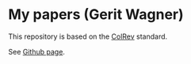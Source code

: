 # My papers (Gerit Wagner)

This repository is based on the [ColRev](https://github.com/CoLRev-Ecosystem/colrev) standard.

See [Github page](https://geritwagner.github.io/my-papers/).
